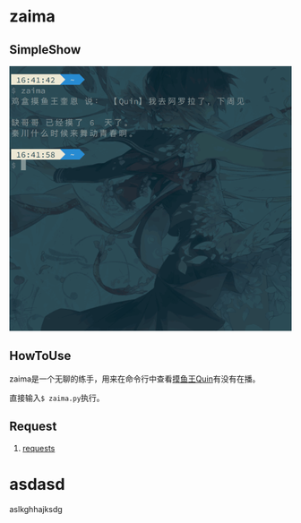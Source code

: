 # zaima

## SimpleShow

![zaima2](./zaima2.gif)

## HowToUse

zaima是一个无聊的练手，用来在命令行中查看[摸鱼王Quin](https://www.douyu.com/3614)有没有在播。

直接输入``$ zaima.py``执行。

## Request

1. [requests](https://github.com/kennethreitz/requests)

asdasd
=======

aslkghhajksdg
